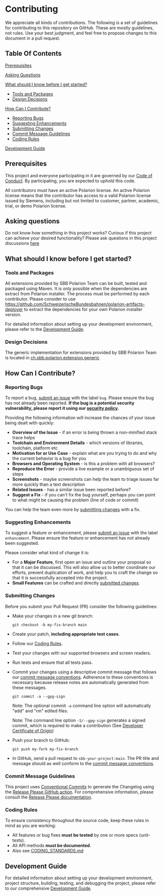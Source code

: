 # Contributing
We appreciate all kinds of contributions. The following is a set of guidelines for contributing to this repository on GitHub.
These are mostly guidelines, not rules. Use your best judgment, and feel free to propose changes to this document in a pull request.

## Table Of Contents
[Prerequisites](#prerequisites)

[Asking Questions](#asking-questions)

[What should I know before I get started?](#what-should-i-know-before-i-get-started)
* [Tools and Packages](#tools-and-packages)
* [Design Decisions](#design-decisions)

[How Can I Contribute?](#how-can-i-contribute)
* [Reporting Bugs](#reporting-bugs)
* [Suggesting Enhancements](#suggesting-enhancements)
* [Submitting Changes](#submitting-changes)
* [Commit Message Guidelines](#commit-message-guidelines)
* [Coding Rules](#coding-rules)

[Development Guide](#development-guide)

## <a id="prerequisites"></a>Prerequisites
This project and everyone participating in it are governed by our [Code of Conduct](https://github.com/SchweizerischeBundesbahnen/.github/blob/main/CODE_OF_CONDUCT.md). By participating, you are expected to uphold this code.

All contributors must have an active Polarion license. An active Polarion license means that the contributor has access to a valid Polarion license issued by Siemens, including but not limited to customer, partner, academic, trial, or demo Polarion license.

## <a id="asking-questions"></a>Asking questions
Do not know how something in this project works? Curious if this project can achieve your desired functionality? Please ask questions in this project discussions [here](../../discussions)

## <a id="what-should-i-know-before-i-get-started"></a>What should I know before I get started?

### <a id="tools-and-packages"></a>Tools and Packages
All extensions provided by SBB Polarion Team can be built, tested and packaged using Maven.
It is only possible when the dependencies are extract from Polarion installer. The process must be performed by each contributor. Please consider to use https://github.com/SchweizerischeBundesbahnen/polarion-artifacts-deployer to extract the dependencies for your own Polarion installer version.

For detailed information about setting up your development environment, please refer to the [Development Guide](./DEVELOPMENT.md).

### <a id="design-decisions"></a>Design Decisions
The generic implementation for extensions provided by SBB Polarion Team is located in [ch.sbb.polarion.extension.generic](https://github.com/SchweizerischeBundesbahnen/ch.sbb.polarion.extension.generic)

## <a id="how-can-i-contribute"></a>How Can I Contribute?

### <a id="reporting-bugs"></a>Reporting Bugs
To report a bug, [submit an issue](../../issues/new) with the label `bug`. Please ensure the bug has not already been reported. **If the bug is a potential security vulnerability, please report it using our [security policy](https://github.com/SchweizerischeBundesbahnen/.github/blob/main/SECURITY.md).**

Providing the following information will increase the chances of your issue being dealt with quickly:

* **Overview of the Issue** - if an error is being thrown a non-minified stack trace helps
* **Toolchain and Environment Details** - which versions of libraries, toolchain, platform etc
* **Motivation for or Use Case** - explain what are you trying to do and why the current behavior is a bug for you
* **Browsers and Operating System** - is this a problem with all browsers?
* **Reproduce the Error** - provide a live example or a unambiguous set of steps
* **Screenshots** - maybe screenshots can help the team to triage issues far more quickly than a text description
* **Related Issues** - has a similar issue been reported before?
* **Suggest a Fix** - if you can't fix the bug yourself, perhaps you can point to what might be causing the problem (line of code or commit)

You can help the team even more by [submitting changes](#submitting-changes) with a fix.

### <a id="suggesting-enhancements"></a>Suggesting Enhancements
To suggest a feature or enhancement, please [submit an issue](../../issues/new) with the label `enhancement`. Please ensure the feature or enhancement has not already been suggested.

Please consider what kind of change it is:

* For a **Major Feature**, first open an issue and outline your proposal so that it can be discussed. This will also allow us to better coordinate our efforts, prevent duplication of work, and help you to craft the change so that it is successfully accepted into the project.
* **Small Features** can be crafted and directly [submitted changes](#submitting-changes).

### <a id="submit-changes"></a>Submitting Changes
Before you submit your Pull Request (PR) consider the following guidelines:

* Make your changes in a new git branch:

     ```shell
     git checkout -b my-fix-branch main
     ```

* Create your patch, **including appropriate test cases**.
* Follow our [Coding Rules](#coding-rules).
* Test your changes with our supported browsers and screen readers.
* Run tests and ensure that all tests pass.
* Commit your changes using a descriptive commit message that follows our
  [commit message conventions](#commit-message-guidelines). Adherence to these conventions
  is necessary because release notes are automatically generated from these messages.

     ```shell
     git commit -a --gpg-sign
     ```
  Note: The optional commit `-a` command line option will automatically "add" and "rm" edited files.

  Note: The command line option `-S/--gpg-sign` generates a signed commit, which is required to make a contribution (See [Developer Certificate of Origin](./LICENSES/DCO.txt))

* Push your branch to GitHub:

    ```shell
    git push my-fork my-fix-branch
    ```

* In GitHub, send a pull request to `sbb-your-project:main`.
  The PR title and message should as well conform to the [commit message conventions](#commit-message-guidelines).

### <a id="commit-message-guidelines"></a>Commit Message Guidelines
This project uses [Conventional Commits](https://www.conventionalcommits.org/) to generate the Changelog using the [Release Please GitHub action](.github/workflows/release-please.yml).
For comprehensive information, please consult the [Release Please documentation](https://github.com/googleapis/release-please).

### <a id="coding-rules"></a>Coding Rules
To ensure consistency throughout the source code, keep these rules in mind as you are working:

* All features or bug fixes **must be tested** by one or more specs (unit-tests).
* All API methods **must be documented**.
* Also see [CODING_STANDARDS.md](./CODING_STANDARDS.md)

## <a id="development-guide"></a>Development Guide
For detailed information about setting up your development environment, project structure, building, testing, and debugging the project, please refer to our comprehensive [Development Guide](./DEVELOPMENT.md).
